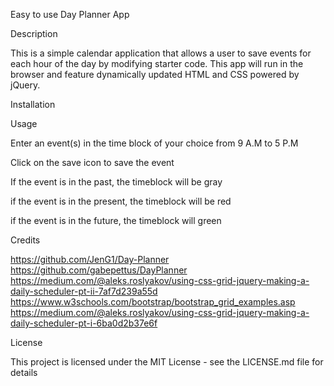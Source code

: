 Easy to use Day Planner App

Description

This is a simple calendar application that allows a user to save events for each hour of the day by modifying starter code. This app will run in the browser and feature dynamically updated HTML and CSS powered by jQuery.

Installation

Usage

Enter an event(s) in the time block of your choice from 9 A.M to 5 P.M 

Click on the save icon to save the event

If the event is in the past, the timeblock will be gray

if the event is in the present, the timeblock will be red

if the event is in the future, the timeblock will green

Credits

https://github.com/JenG1/Day-Planner
https://github.com/gabepettus/DayPlanner
https://medium.com/@aleks.roslyakov/using-css-grid-jquery-making-a-daily-scheduler-pt-ii-7af7d239a55d
https://www.w3schools.com/bootstrap/bootstrap_grid_examples.asp
https://medium.com/@aleks.roslyakov/using-css-grid-jquery-making-a-daily-scheduler-pt-i-6ba0d2b37e6f

License 

This project is licensed under the MIT License - see the LICENSE.md file for details

